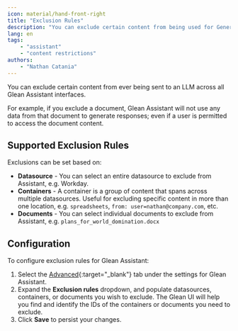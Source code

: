 ```yaml
---
icon: material/hand-front-right
title: "Exclusion Rules"
description: "You can exclude certain content from being used for Generative AI responses across all Glean Assistant interfaces."
lang: en
tags:
    - "assistant"
    - "content restrictions"
authors:
    - "Nathan Catania"
---
```


You can exclude certain content from ever being sent to an LLM across all Glean Assistant interfaces.

For example, if you exclude a document, Glean Assistant will not use any data from that document to generate responses; even if a user is permitted to access the document content.

## Supported Exclusion Rules
Exclusions can be set based on:

* **Datasource** - You can select an entire datasource to exclude from Assistant, e.g. Workday.
* **Containers** - A container is a group of content that spans across multiple datasources. Useful for excluding specific content in more than one location, e.g. `spreadsheets`, `from: user=nathan@company.com`, etc.
* **Documents** - You can select individual documents to exclude from Assistant, e.g. `plans_for_world_domination.docx`

## Configuration
To configure exclusion rules for Glean Assistant:

1. Select the [Advanced](https://app.glean.com/admin/setup/gleanassistant?tab=advanced){:target="_blank"} tab under the settings for Glean Assistant.
2. Expand the **Exclusion rules** dropdown, and populate datasources, containers, or documents you wish to exclude. The Glean UI will help you find and identify the IDs of the containers or documents you need to exclude.
3. Click **Save** to persist your changes.